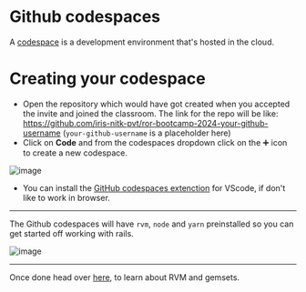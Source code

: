 # Github codespaces
A [codespace](https://docs.github.com/en/codespaces/overview) is a development environment that's hosted in the cloud.

# Creating your codespace
* Open the repository which would have got created when you accepted the invite and joined the classroom.
  The link for the repo will be like: https://github.com/iris-nitk-pvt/ror-bootcamp-2024-your-github-username
(`your-github-username` is a placeholder here)
* Click on **Code** and from the codespaces dropdown click on the ➕ icon to create a new codespace.

![image](https://github.com/user-attachments/assets/9c3024ee-0631-408f-9c2e-32d808cd3549)


* You can install the [GitHub codespaces extenction](https://marketplace.visualstudio.com/items?itemName=GitHub.codespaces)
for VScode, if don't like to work in browser.

------------------------------------------------------------------------

The Github codespaces will have `rvm`, `node` and `yarn` preinstalled so you can get started off working with rails.

![image](https://github.com/user-attachments/assets/7dee4b2c-429e-4266-8e36-0f396a58597d)

--------------------------------------------------

Once done head over [here](./README.md#rvm), to learn about RVM and gemsets.
